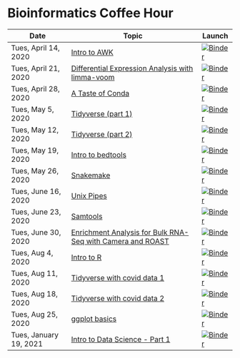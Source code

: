 # Bioinformatics Coffee Hour

| Date | Topic | Launch |
| --- | --- | --- |
| Tues, April 14, 2020 | [Intro to AWK](/intro-to-awk/index.ipynb) | [![Binder](https://mybinder.org/badge_logo.svg)](https://mybinder.org/v2/gh/harvardinformatics/bioinformatics-coffee-hour/2020-04-14_intro-to-awk?urlpath=lab/tree/intro-to-awk/index.ipynb) |
| Tues, April 21, 2020 | [Differential Expression Analysis with limma-voom](/differential-expression-analysis/index.Rmd) | [![Binder](https://mybinder.org/badge_logo.svg)](https://mybinder.org/v2/gh/harvardinformatics/bioinformatics-coffee-hour/2020-04-21_differential-expression-analysis?urlpath=rstudio) |
| Tues, April 28, 2020 | [A Taste of Conda](/taste-of-conda/index.ipynb) | [![Binder](https://mybinder.org/badge_logo.svg)](https://mybinder.org/v2/gh/harvardinformatics/bioinformatics-coffee-hour/2020-04-28_taste-of-conda?urlpath=lab/tree/taste-of-conda/index.ipynb) |
| Tues, May 5, 2020 | [Tidyverse (part 1)](/tidyverse/part1/index.Rmd) | [![Binder](https://mybinder.org/badge_logo.svg)](https://mybinder.org/v2/gh/harvardinformatics/bioinformatics-coffee-hour/2020-05-05_tidyverse_part1?urlpath=rstudio) |
| Tues, May 12, 2020 | [Tidyverse (part 2)](/tidyverse/part2/index.Rmd) | [![Binder](https://mybinder.org/badge_logo.svg)](https://mybinder.org/v2/gh/harvardinformatics/bioinformatics-coffee-hour/2020-05-12_tidyverse_part2?urlpath=rstudio) |
| Tues, May 19, 2020 | [Intro to bedtools](/bedtools/index.ipynb) | [![Binder](https://mybinder.org/badge_logo.svg)](https://mybinder.org/v2/gh/harvardinformatics/bioinformatics-coffee-hour/2020-05-19_bedtools?urlpath=lab/tree/bedtools/index.ipynb) |
| Tues, May 26, 2020 | [Snakemake](/snakemake/index.ipynb) | [![Binder](https://mybinder.org/badge_logo.svg)](https://mybinder.org/v2/gh/harvardinformatics/bioinformatics-coffee-hour/2020-05-26_snakemake?urlpath=lab/tree/snakemake/index.ipynb) |
| Tues, June 16, 2020 | [Unix Pipes](/unix-pipes/index.ipynb) | [![Binder](https://mybinder.org/badge_logo.svg)](https://mybinder.org/v2/gh/harvardinformatics/bioinformatics-coffee-hour/2020-06-16_unix-pipes?urlpath=lab/tree/unix-pipes/index.ipynb) |
| Tues, June 23, 2020 | [Samtools](/samtools/index.ipynb) | [![Binder](https://mybinder.org/badge_logo.svg)](https://mybinder.org/v2/gh/harvardinformatics/bioinformatics-coffee-hour/2020-06-23_samtools?urlpath=lab/tree/samtools/index.ipynb) |
| Tues, June 30, 2020 | [Enrichment Analysis for Bulk RNA-Seq with Camera and ROAST](/enrichment-analysis/index.Rmd) | [![Binder](https://mybinder.org/badge_logo.svg)](https://mybinder.org/v2/gh/harvardinformatics/bioinformatics-coffee-hour/2020-06-30_enrichment-analysis?urlpath=rstudio) |
| Tues, Aug 4, 2020 | [Intro to R](/intro-to-r/index.Rmd) | [![Binder](https://mybinder.org/badge_logo.svg)](https://mybinder.org/v2/gh/harvardinformatics/bioinformatics-coffee-hour/2020-08-04_intro-to-r?urlpath=rstudio) |
| Tues, Aug 11, 2020 | [Tidyverse with covid data 1](/tidyverse_covid_data/part1/tidyverse_1.Rmd) | [![Binder](https://mybinder.org/badge_logo.svg)](https://mybinder.org/v2/gh/harvardinformatics/bioinformatics-coffee-hour/2020-08-11_tidyverse-with-covid-data-1?urlpath=rstudio) |
| Tues, Aug 18, 2020 | [Tidyverse with covid data 2](/tidyverse_covid_data/part2/tidyverse_2.Rmd) | [![Binder](https://mybinder.org/badge_logo.svg)](https://mybinder.org/v2/gh/harvardinformatics/bioinformatics-coffee-hour/2020-08-18_tidyverse-with-covid-data-2?urlpath=rstudio) |
| Tues, Aug 25, 2020 | [ggplot basics](/ggplot-basics/index.Rmd) | [![Binder](https://mybinder.org/badge_logo.svg)](https://mybinder.org/v2/gh/harvardinformatics/bioinformatics-coffee-hour/2020-08-25_ggplot-basics?urlpath=rstudio) |
| Tues, January 19, 2021 | [Intro to Data Science - Part 1](/intro_data_science/part_1/ds_part_1.ipynb) | [![Binder](https://mybinder.org/badge_logo.svg)](https://mybinder.org/v2/gh/harvardinformatics/bioinformatics-coffee-hour/2021-01-19_intro_data_science_1?urlpath=lab/tree/intro_data_science/part_1/ds_part_1.ipynb) |